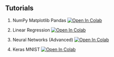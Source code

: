 ## Tutorials

1. NumPy Matplotlib Pandas
[![Open In Colab](https://colab.research.google.com/assets/colab-badge.svg)](https://colab.research.google.com/drive/11-71iNvOdjyBSeboaauyD7hoYiLiCNdi)

1. Linear Regression
[![Open In Colab](https://colab.research.google.com/assets/colab-badge.svg)](https://colab.research.google.com/drive/1LwzOSXwovFxXXJ7KkuCYv-rrzUiKONr9)

1. Neural Networks (Advanced)
[![Open In Colab](https://colab.research.google.com/assets/colab-badge.svg)](https://colab.research.google.com/drive/1HGWPR8ngk5oQMofn-C5beeSJnBAWFTgP)

1. Keras MNIST
[![Open In Colab](https://colab.research.google.com/assets/colab-badge.svg)](https://colab.research.google.com/drive/1faVaA652nW3DJmqNpiLLdSWNyN3sxZAK)
